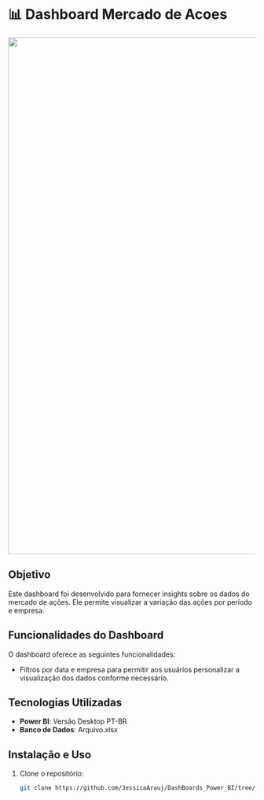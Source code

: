 # 📊 Dashboard Mercado de Acoes

<div align="center">

<img src="" width="1050px" />

</div>


## Objetivo
Este dashboard foi desenvolvido para fornecer insights sobre os dados do mercado de ações. Ele permite visualizar a variação das ações por período e empresa.

## Funcionalidades do Dashboard
O dashboard oferece as seguintes funcionalidades:

- Filtros por data e empresa para permitir aos usuários personalizar a visualização dos dados conforme necessário.

## Tecnologias Utilizadas
- **Power BI**: Versão Desktop PT-BR
- **Banco de Dados**: Arquivo.xlsx

## Instalação e Uso
1. Clone o repositório:
   ```bash
   git clone https://github.com/JessicaArauj/DashBoards_Power_BI/tree/main/Mercado_de_Acoes
